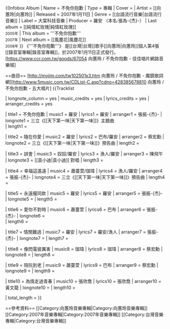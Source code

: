 {{Infobox Album
| Name  = 不免你抱歉
| Type  = 專輯
| Cover  = 
| Artist  = [[向蕙玲|向蕙玲]]
| Released   = 2007年1月11日
| Genre = [[台語流行音樂|台語流行音樂]]
| Label = 大棠科技音樂
| Producer = 羅安 （本名:張為-{杰}-）
| Last album = [[純情紅玫瑰|純情紅玫瑰]]<br/><small>2005年</small>
| This album = '''不免你抱歉'''<br/><small>2007年</small>
| Next album = [[風塵花|風塵花]]<br/><small>2008年</small>
}}
《'''不免你抱歉'''》 是[[台灣|台灣]]歌手[[向蕙玲|向蕙玲]]個人第4張[[錄音室專輯|錄音室專輯]]，於2007年1月11日正式發行。<ref>[https://www.ccr.com.tw/goods/67054 向蕙玲 / 不免你抱歉 - 佳佳唱片網路音樂城]</ref>

==曲目==
<ref>[http://mojim.com/tw102501x3.htm 向蕙玲 / 不免你抱歉 - 魔鏡歌詞網]</ref><ref>[http://www.5music.com.tw/CDList-C.asp?cdno=428385678810 向蕙玲 / 不免你抱歉 - 五大唱片]</ref>
{{Tracklist

| longnote_column = yes
| music_credits = yes
| lyrics_credits = yes
| arranger_credits = yes

| title1 = 不免你抱歉
| music1 = 羅安
| lyrics1 = 羅安
| arranger1 = 張振-{杰}-
| longnote1 = 三立《[[天下第一味|天下第一味]]》主題曲  
| length1 = 

| title2 = 隨在你愛
| music2 = 羅安
| lyrics2 = 巴布/羅安
| arranger2 = 蔡宏勳 
| longnote2 = 三立《[[天下第一味|天下第一味]]》預告曲
| length2 = 

| title3 = 誤會
| music3 = 奴奴/羅安
| lyrics3 = 漁人/羅安
| arranger3 = 陳飛午
| longnote3 = [[袁小迪|袁小迪]] 對唱 
| length3 = 

| title4 = 幸福這遙遠
| music4 = 蕭蔓萱/珈瑋
| lyrics4 = 漁人/羅安
| arranger4 = 張振-{杰}-
| longnote4 = 三立《[[天下第一味|天下第一味]]》預告曲
| length4 = 

| title5 = 永遠攏同款
| music5 = 羅安
| lyrics5 = 羅安
| arranger5 = 張振-{杰}-
| longnote5 = 
| length5 = 

| title6 = 愛你不對時
| music6 = 蕭蔓萱
| lyrics6 = 巴布
| arranger6 = 張振-{杰}-
| longnote6 =  
| length6 = 

| title7 = 情關難過
| music7 = 羅安
| lyrics7 = 羅安/漁人
| arranger7 = 張振-{杰}-
| longnote7 = 
| length7 = 

| title8 = 像閃電彼厲害
| music8 = 珈瑋
| lyrics8 = 珈瑋
| arranger8 = 蔡宏勳
| longnote8 = 
| length8 = 

| title9 = 陪阮到老
| music9 = 蕭蔓萱
| lyrics9 = 巴布
| arranger9 = 蔡宏勳
| longnote9 = 
| length9 = 

| title10 = 為情走過青春
| music10 = 張欣喬
| lyrics10 = 張欣喬
| arranger10 = 黃文龍
| longnote10 = 
| length10 =
 
| total_length = 
}}

==參考資料==
<references/>
[[Category:向蕙玲音樂專輯|Category:向蕙玲音樂專輯]]
[[Category:2007年音樂專輯|Category:2007年音樂專輯]]
[[Category:台灣音樂專輯|Category:台灣音樂專輯]]